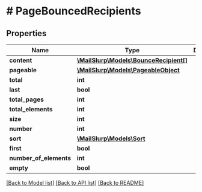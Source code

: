 # # PageBouncedRecipients

## Properties

Name | Type | Description | Notes
------------ | ------------- | ------------- | -------------
**content** | [**\MailSlurp\Models\BounceRecipient[]**](BounceRecipient) |  | [optional] 
**pageable** | [**\MailSlurp\Models\PageableObject**](PageableObject) |  | [optional] 
**total** | **int** |  | [optional] 
**last** | **bool** |  | [optional] 
**total_pages** | **int** |  | [optional] 
**total_elements** | **int** |  | [optional] 
**size** | **int** |  | [optional] 
**number** | **int** |  | [optional] 
**sort** | [**\MailSlurp\Models\Sort**](Sort) |  | [optional] 
**first** | **bool** |  | [optional] 
**number_of_elements** | **int** |  | [optional] 
**empty** | **bool** |  | [optional] 

[[Back to Model list]](../../README#documentation-for-models) [[Back to API list]](../../README#documentation-for-api-endpoints) [[Back to README]](../../README)


